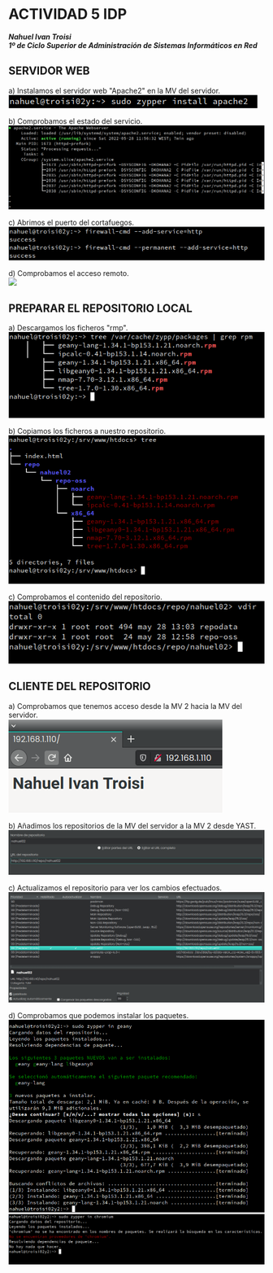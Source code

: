# ACTIVIDAD 5 IDP

***Nahuel Ivan Troisi***
<br>
***1º de Ciclo Superior de Administración de Sistemas Informáticos en Red***

## SERVIDOR WEB

a) Instalamos el servidor web "Apache2" en la MV del servidor.  <br> ![](img/1/1.0.png)

b) Comprobamos el estado del servicio. <br> ![](img/1/1.1.png)

c) Abrimos el puerto del cortafuegos. <br> ![](img/1/1.2.png)

d) Comprobamos el acceso remoto. <br> ![](img/1/1.4png) 

## PREPARAR EL REPOSITORIO LOCAL

a) Descargamos los ficheros "rmp". <br> ![](img/2/2.1.png)

b) Copiamos los ficheros a nuestro repositorio. <br> ![](img/2/2.2.png) 

c) Comprobamos el contenido del repositorio. <br> ![](img/2/2.3.png)

## CLIENTE DEL REPOSITORIO

a) Comprobamos que tenemos acceso desde la MV 2 hacia la MV del servidor. <br> ![](img/1/1.5.png)

b) Añadimos los repositorios de la MV del servidor a la MV 2 desde YAST. <br> ![](img/3/3.1.png)

c) Actualizamos el repositorio para ver los cambios efectuados. <br> ![](img/3/3.2.png)

d) Comprobamos que podemos instalar los paquetes. <br> ![](img/3/3.3.png) <br> ![](img/3/3.4.png)
